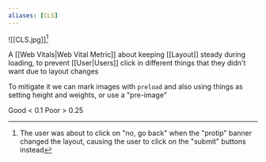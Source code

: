 ```yaml
---
aliases: [CLS]
---
```


![[CLS.jpg]][^1]

A [[Web Vitals|Web Vital Metric]] about keeping [[Layout]] steady during loading, to prevent [[User|Users]] click in different things that they didn't want due to layout changes

To mitigate it we can mark images with `preload` and also using things as setting height and weights, or use a "pre-image"

Good < 0.1
Poor > 0.25

[^1]: The user was about to click on "no, go back" when the "protip" banner changed the layout, causing the user to click on the "submit" buttons instead
